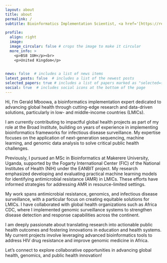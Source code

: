 ```yaml
---
layout: about
title: about
permalink: /
subtitle: Bioinformatics Implementation Scientist, <a href='[https://research-information.bris.ac.uk/en/persons/mike-nsubuga](https://africacdc.org/people/gerald-mboowa/)'>Africa CDC</a>, Addis Ababa, Ethiopia

profile:
  align: right
  image: 
  image_circular: false # crops the image to make it circular
  more_info: >
    <p>BS8 1UH</p><br>
    <p>United Kingdom</p>
 

news: false  # includes a list of news items
latest_posts: false  # includes a list of the newest posts
selected_papers: true # includes a list of papers marked as "selected={true}"
social: true  # includes social icons at the bottom of the page
---
```


Hi, I’m Gerald Mboowa, a bioinformatics implementation expert dedicated to advancing global health through cutting-edge research and data-driven solutions, particularly in low- and middle-income countries (LMICs).

I am currently contributing to impactful global health projects as part of my role at the Broad Institute, building on years of experience in implementing bioinformatics frameworks for infectious disease surveillance. My expertise focuses on the application of next-generation sequencing, machine learning, and genomic data analysis to solve critical public health challenges.

Previously, I pursued an MSc in Bioinformatics at Makerere University, Uganda, supported by the Fogarty International Center (FIC) of the National Institutes of Health (NIH) under the EANBIT project. My research emphasized developing and evaluating practical machine learning models for identifying antimicrobial resistance (AMR) in LMICs. These efforts have informed strategies for addressing AMR in resource-limited settings.

My work spans antimicrobial resistance, genomics, and infectious disease surveillance, with a particular focus on creating equitable solutions for LMICs. I have collaborated with global health organizations such as Africa CDC, where I implemented genomic surveillance systems to strengthen disease detection and response capabilities across the continent.

I am deeply passionate about translating research into actionable public health outcomes and fostering innovations in education and health systems. My current projects involve leveraging advanced bioinformatics tools to address HIV drug resistance and improve genomic medicine in Africa.

Let’s connect to explore collaborative opportunities in advancing global health, genomics, and public health innovation!
